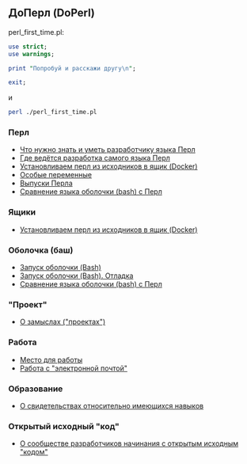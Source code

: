 ## ДоПерл (DoPerl)

perl_first_time.pl:

```perl
use strict;
use warnings;

print "Попробуй и расскажи другу\n";

exit;
```
и

```bash
perl ./perl_first_time.pl
```

### Перл

* [Что нужно знать и уметь разработчику языка Перл](/core/requirements)
* [Где ведётся разработка самого языка Перл](/core/repo)
* [Установливаем перл из исходников в ящик (Docker)](/core/docker)
* [Особые переменные](/perl/specialvar)
* [Выпуски Перла](/perl/releases)
* [Сравнение языка оболочки (bash) с Перл](/comparison/bash)

### Ящики

* [Установливаем перл из исходников в ящик (Docker)](/core/docker)

### Оболочка (баш)

* [Запуск оболочки (Bash)](/bash/run_bash)
* [Запуск оболочки (Bash). Отладка](/bash/run_bash_practice)
* [Сравнение языка оболочки (bash) с Перл](/comparison/bash)

### "Проект"

* [О замыслах ("проектах")](/work/project)

### Работа

* [Место для работы](/work/where)
* [Работа с "электронной почтой"](/work/email)

### Образование

* [О свидетельствах относительно имеющихся навыков](/work/certificate)

### Открытый исходный "код"

* [О сообществе разработчиков начинания с открытым исходным "кодом"](/opensource/community)
